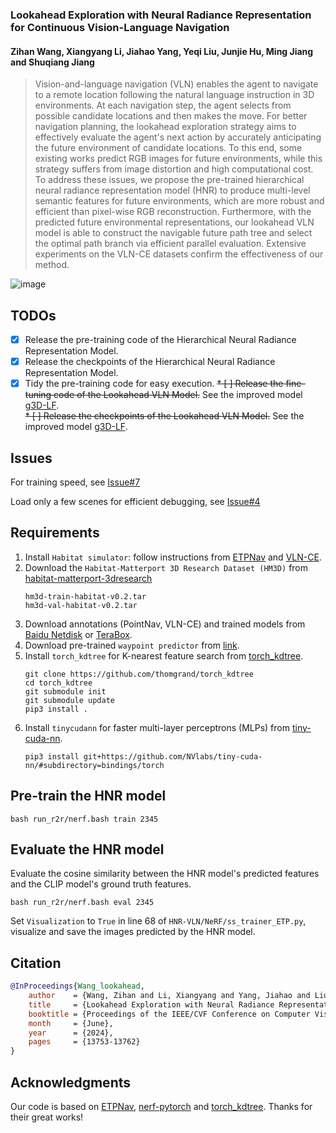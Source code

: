 ### Lookahead Exploration with Neural Radiance Representation for Continuous Vision-Language Navigation

#### Zihan Wang, Xiangyang Li, Jiahao Yang, Yeqi Liu, Junjie Hu, Ming Jiang and Shuqiang Jiang


>Vision-and-language navigation (VLN) enables the agent to navigate to a remote location following the natural language instruction in 3D environments. At each navigation step, the agent selects from possible candidate locations and then makes the move. For better navigation planning, the lookahead exploration strategy aims to effectively evaluate the agent's next action by accurately anticipating the future environment of candidate locations.
To this end, some existing works predict RGB images for future environments, while this strategy suffers from image distortion and high computational cost. To address these issues, we propose the pre-trained hierarchical neural radiance representation model (HNR) to produce multi-level semantic features for future environments, which are more robust and efficient than pixel-wise RGB reconstruction. Furthermore, with the predicted future environmental representations, our lookahead VLN model is able to construct the navigable future path tree and select the optimal path branch via efficient parallel evaluation. Extensive experiments on the VLN-CE datasets confirm the effectiveness of our method.

![image](https://github.com/MrZihan/HNR-VLN/blob/main/demo.gif)

## TODOs

* [X] Release the pre-training code of the Hierarchical Neural Radiance Representation Model.
* [X] Release the checkpoints of the Hierarchical Neural Radiance Representation Model.
* [X] Tidy the pre-training code for easy execution.
~~* [ ] Release the fine-tuning code of the Lookahead VLN Model.~~  See the improved model [g3D-LF](https://github.com/MrZihan/g3D-LF).  
~~* [ ] Release the checkpoints of the Lookahead VLN Model.~~  See the improved model [g3D-LF](https://github.com/MrZihan/g3D-LF).

## Issues
For training speed, see [Issue#7](https://github.com/MrZihan/HNR-VLN/issues/7)

Load only a few scenes for efficient debugging, see [Issue#4](https://github.com/MrZihan/HNR-VLN/issues/4)

## Requirements

1. Install `Habitat simulator`: follow instructions from [ETPNav](https://github.com/MarSaKi/ETPNav) and [VLN-CE](https://github.com/jacobkrantz/VLN-CE).
2. Download the `Habitat-Matterport 3D Research Dataset (HM3D)` from [habitat-matterport-3dresearch](https://github.com/matterport/habitat-matterport-3dresearch)
   ```
   hm3d-train-habitat-v0.2.tar
   hm3d-val-habitat-v0.2.tar
   ```
4. Download annotations (PointNav, VLN-CE) and trained models from [Baidu Netdisk](https://pan.baidu.com/s/1Q511rG-_mJZxufGm4UbAWw?pwd=ih5n) or [TeraBox](https://terabox.com/s/1nSATHQT1b1Cl8HqgEAIHrQ).
5. Download pre-trained `waypoint predictor` from [link](https://drive.google.com/file/d/1goXbgLP2om9LsEQZ5XvB0UpGK4A5SGJC/view?usp=sharing).
6. Install `torch_kdtree` for K-nearest feature search from [torch_kdtree](https://github.com/thomgrand/torch_kdtree).
   ```
   git clone https://github.com/thomgrand/torch_kdtree
   cd torch_kdtree
   git submodule init
   git submodule update
   pip3 install .
   ```
7. Install `tinycudann` for faster multi-layer perceptrons (MLPs) from [tiny-cuda-nn](https://github.com/NVlabs/tiny-cuda-nn).
   ```
   pip3 install git+https://github.com/NVlabs/tiny-cuda-nn/#subdirectory=bindings/torch
   ```

## Pre-train the HNR model

   ```
   bash run_r2r/nerf.bash train 2345
   ```

## Evaluate the HNR model
   Evaluate the cosine similarity between the HNR model's predicted features and the CLIP model's ground truth features.
   ```
   bash run_r2r/nerf.bash eval 2345
   ```
   Set `Visualization` to `True` in line 68 of `HNR-VLN/NeRF/ss_trainer_ETP.py`, visualize and save the images predicted by the HNR model.
   

## Citation

```bibtex
@InProceedings{Wang_lookahead,
    author    = {Wang, Zihan and Li, Xiangyang and Yang, Jiahao and Liu, Yeqi and Hu, Junjie and Jiang, Ming and Jiang, Shuqiang},
    title     = {Lookahead Exploration with Neural Radiance Representation for Continuous Vision-Language Navigation},
    booktitle = {Proceedings of the IEEE/CVF Conference on Computer Vision and Pattern Recognition (CVPR)},
    month     = {June},
    year      = {2024},
    pages     = {13753-13762}
}
  ```

## Acknowledgments
Our code is based on [ETPNav](https://github.com/MarSaKi/ETPNav), [nerf-pytorch](https://github.com/yenchenlin/nerf-pytorch) and [torch_kdtree](https://github.com/thomgrand/torch_kdtree). Thanks for their great works!
